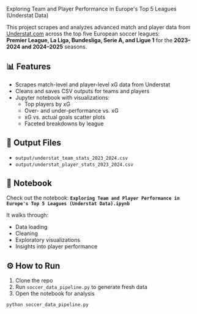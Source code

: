 Exploring Team and Player Performance in Europe's Top 5 Leagues (Understat Data)

This project scrapes and analyzes advanced match and player data from [Understat.com](https://understat.com) across the top five European soccer leagues:  
**Premier League, La Liga, Bundesliga, Serie A, and Ligue 1** for the **2023–2024 and 2024–2025** seasons.

## 📊 Features

- Scrapes match-level and player-level xG data from Understat
- Cleans and saves CSV outputs for teams and players
- Jupyter notebook with visualizations:
  - Top players by xG
  - Over- and under-performance vs. xG
  - xG vs. actual goals scatter plots
  - Faceted breakdowns by league

## 📁 Output Files
- `output/understat_team_stats_2023_2024.csv`
- `output/understat_player_stats_2023_2024.csv`

## 📓 Notebook
Check out the notebook:
**`Exploring Team and Player Performance in Europe's Top 5 Leagues (Understat Data).ipynb`**

It walks through:
- Data loading
- Cleaning
- Exploratory visualizations
- Insights into player performance

## ⚙️ How to Run

1. Clone the repo
2. Run `soccer_data_pipeline.py` to generate fresh data
3. Open the notebook for analysis

```bash
python soccer_data_pipeline.py
